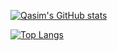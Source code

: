 
[![Qasim's GitHub stats](https://github-readme-stats-sigma-five.vercel.app/api?username=shaikhmq20&show_icons=true&theme=dracula)](https://github.com/anuraghazra/github-readme-stats)

[![Top Langs](https://github-readme-stats-sigma-five.vercel.app/api/top-langs/?username=anuraghazra&theme=dracula)](https://github.com/anuraghazra/github-readme-stats)
